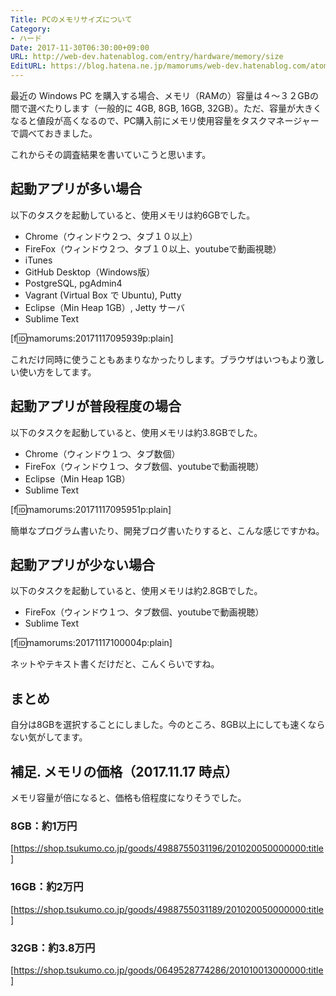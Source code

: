 ```yaml
---
Title: PCのメモリサイズについて
Category:
- ハード
Date: 2017-11-30T06:30:00+09:00
URL: http://web-dev.hatenablog.com/entry/hardware/memory/size
EditURL: https://blog.hatena.ne.jp/mamorums/web-dev.hatenablog.com/atom/entry/8599973812318510610
---
```


最近の Windows PC を購入する場合、メモリ（RAMの）容量は４～３２GBの間で選べたりします（一般的に 4GB, 8GB, 16GB, 32GB）。ただ、容量が大きくなると値段が高くなるので、PC購入前にメモリ使用容量をタスクマネージャーで調べておきました。

これからその調査結果を書いていこうと思います。


## 起動アプリが多い場合
以下のタスクを起動していると、使用メモリは約6GBでした。

- Chrome（ウィンドウ２つ、タブ１０以上）
- FireFox（ウィンドウ２つ、タブ１０以上、youtubeで動画視聴）
- iTunes
- GitHub Desktop（Windows版）
- PostgreSQL, pgAdmin4
- Vagrant (Virtual Box で Ubuntu), Putty
- Eclipse（Min Heap 1GB）, Jetty サーバ
- Sublime Text

[f:id:mamorums:20171117095939p:plain]

これだけ同時に使うこともあまりなかったりします。ブラウザはいつもより激しい使い方をしてます。


## 起動アプリが普段程度の場合
以下のタスクを起動していると、使用メモリは約3.8GBでした。

- Chrome（ウィンドウ１つ、タブ数個）
- FireFox（ウィンドウ１つ、タブ数個、youtubeで動画視聴）
- Eclipse（Min Heap 1GB）
- Sublime Text

[f:id:mamorums:20171117095951p:plain]

簡単なプログラム書いたり、開発ブログ書いたりすると、こんな感じですかね。


## 起動アプリが少ない場合
以下のタスクを起動していると、使用メモリは約2.8GBでした。

- FireFox（ウィンドウ１つ、タブ数個、youtubeで動画視聴）
- Sublime Text

[f:id:mamorums:20171117100004p:plain]

ネットやテキスト書くだけだと、こんくらいですね。


## まとめ
自分は8GBを選択することにしました。今のところ、8GB以上にしても速くならない気がしてます。


## 補足. メモリの価格（2017.11.17 時点）
メモリ容量が倍になると、価格も倍程度になりそうでした。

### 8GB：約1万円
[https://shop.tsukumo.co.jp/goods/4988755031196/201020050000000:title]

### 16GB：約2万円
[https://shop.tsukumo.co.jp/goods/4988755031189/201020050000000:title]

### 32GB：約3.8万円
[https://shop.tsukumo.co.jp/goods/0649528774286/201010013000000:title]

